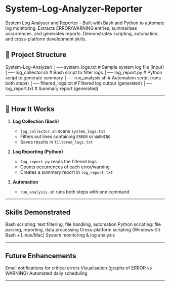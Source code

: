 # System-Log-Analyzer-Reporter
System Log Analyser and Reporter – Built with Bash and Python to automate log monitoring. Extracts ERROR/WARNING entries, summarises occurrences, and generates reports. Demonstrates scripting, automation, and cross-platform development skills.

## 📂 Project Structure
System-Log-Analyzer/
│── system_logs.txt # Sample system log file (input)
│── log_collector.sh # Bash script to filter logs
│── log_report.py # Python script to generate summary
│── run_analysis.sh # Automation script (runs both steps)
│── filtered_logs.txt # Filtered log output (generated)
│── log_report.txt # Summary report (generated)

---

## 🚀 How It Works
1. **Log Collection (Bash)**  
   - `log_collector.sh` scans `system_logs.txt`  
   - Filters out lines containing `ERROR` or `WARNING`  
   - Saves results in `filtered_logs.txt`

2. **Log Reporting (Python)**  
   - `log_report.py` reads the filtered logs  
   - Counts occurrences of each error/warning  
   - Creates a summary report in `log_report.txt`

3. **Automation**  
   - `run_analysis.sh` runs both steps with one command  

---

## Skills Demonstrated
Bash scripting: text filtering, file handling, automation
Python scripting: file parsing, reporting, data processing
Cross-platform scripting (Windows Git Bash + Linux/Mac)
System monitoring & log analysis

---

## Future Enhancements
Email notifications for critical errors
Visualisation (graphs of ERROR vs WARNING)
Automated daily scheduling

---


